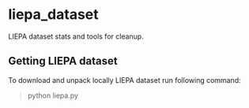 # liepa_dataset
LIEPA dataset stats and tools for cleanup.

## Getting LIEPA dataset

To download and unpack locally LIEPA dataset run following command:
> python liepa.py
